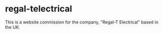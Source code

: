 # regal-telectrical
This is a website commission for the company, "Regal-T Electrical" based in the UK. 
